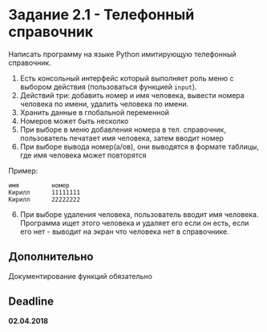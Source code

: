 # Задание 2.1 - Телефонный справочник

Написать программу на языке Python имитирующую телефонный справочник.

1. Есть консольный интерфейс который выполняет роль меню с выбором действия (пользоваться функцией `input`).
2. Действий три: добавить номер и имя человека, вывести номера человека по имени, удалить человека по имени.
3. Хранить данные в глобальной переменной
4. Номеров может быть несколко
4. При выборе в меню добавления номера в тел. справочник, пользователь печатает имя человека, затем вводит номер
5. При выборе вывода номер(а/ов), они выводятся в формате таблицы, где имя человека может повторятся

Пример:

```
имя         номер
Кирилл      11111111
Кирилл      22222222
```

6. При выборе удаления человека, пользователь вводит имя человека. Программа ищет этого человека и удаляет его если он есть, если его нет - выводит на экран что человека нет в справочнике.

## Дополнительно

Документирование функций обязательно

## Deadline
**02.04.2018**